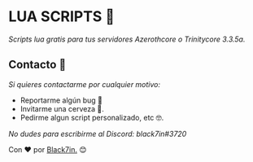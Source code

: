 # LUA SCRIPTS 🚀

_Scripts lua gratis para tus servidores Azerothcore o Trinitycore 3.3.5a._

## Contacto 🎁

_Si quieres contactarme por cualquier motivo:_
* Reportarme algún bug 📢
* Invitarme una cerveza 🍺. 
* Pedirme algun script personalizado, etc 🤓.

_No dudes para escribirme al Discord: black7in#3720_

Con ❤️ por [Black7in.](https://github.com/Black7in) 😊
